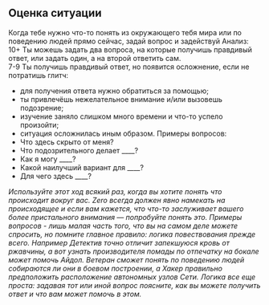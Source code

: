 ## Оценка ситуации
Когда тебе нужно что-то понять из окружающего тебя мира или по поведению людей прямо сейчас, задай вопрос и задействуй Анализ:  
10+ Ты можешь задать два вопроса, на которые получишь правдивый ответ, или задать один, а на второй ответить сам.  
7-9 Ты получишь правдивый ответ, но появится осложнение, если не потратишь глитч:
- для получения ответа нужно обратиться за помощью;
- ты привлечёшь нежелательное внимание и/или вызовешь подозрение;
- изучение заняло слишком много времени и что-то успело произойти;
- ситуация осложнилась иным образом.
Примеры вопросов:
- Что здесь скрыто от меня?
- Что подозрительного делает ____?
- Как я могу ____?
- Какой наилучший вариант для ____?
- Для чего здесь ____?
  
*Используйте этот ход всякий раз, когда вы хотите понять что происходит вокруг вас. Zero всегда должен явно намекать на происходящее и если вам кажется, что что-то заслуживает вашего более пристального внимания — попробуйте понять это. Примеры вопросов - лишь малая часть того, что вы на самом деле можете спросить, но помните главное правило: логика повествования прежде всего. Например Детектив точно отличит запекшуюся кровь от ржавчины, а вот узнать производителя помады по отпечатку на бокале может помочь Айдол. Ветеран сможет понять по поведению людей собираются ли они в боевом построении, а Хакер правильно предположить расположение автономных узлов Сети. Логика все еще проста: задавая тот или иной вопрос поясните, как вы можете получить ответ и что вам может помочь в этом.*